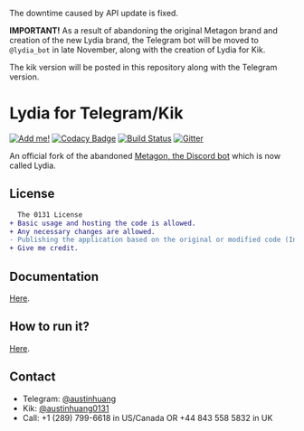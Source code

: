 The downtime caused by API update is fixed.

**IMPORTANT!** As a result of abandoning the original Metagon brand and creation of the new Lydia brand, the Telegram bot will be moved to `@lydia_bot` in late November, along with the creation of Lydia for Kik.

The kik version will be posted in this repository along with the Telegram version.

# Lydia for Telegram/Kik
[![Add me!](https://img.shields.io/badge/telegram-%40metagon__bot-0088cc.svg)](http://telegram.me/metagon_bot) [![Codacy Badge](https://api.codacy.com/project/badge/Grade/d481eda7342f4258a99cf30122acbc90)](https://www.codacy.com/app/austinhuang0131/metagon-telegram?utm_source=github.com&amp;utm_medium=referral&amp;utm_content=austinhuang0131/metagon-telegram&amp;utm_campaign=Badge_Grade) [![Build Status](https://travis-ci.org/austinhuang0131/lydia-1.svg?branch=master)](https://travis-ci.org/austinhuang0131/lydia-1) [![Gitter](https://img.shields.io/gitter/room/lol/lol.svg)](https://gitter.im/metagon-bot/Telegram?utm_source=share-link&utm_medium=link&utm_campaign=share-link)

An official fork of the abandoned [Metagon, the Discord bot](http://metagon.tk) which is now called Lydia.

## License
```diff
  The 0131 License
+ Basic usage and hosting the code is allowed.
+ Any necessary changes are allowed.
- Publishing the application based on the original or modified code (In this case, making your Metagon-based bot public) is not allowed without direct permission from the original author.
+ Give me credit.
```

## Documentation
[Here](https://github.com/austinhuang0131/metagon-telegram/wiki).

## How to run it?
[Here](https://github.com/austinhuang0131/lydia-1/wiki/Self-hosting-Guide).

## Contact
* Telegram: [@austinhuang](http://telegram.me/austinhuang)
* Kik: [@austinhuang0131](http://kik.me/austinhuang0131)
* Call: +1 (289) 799-6618 in US/Canada OR +44 843 558 5832 in UK
